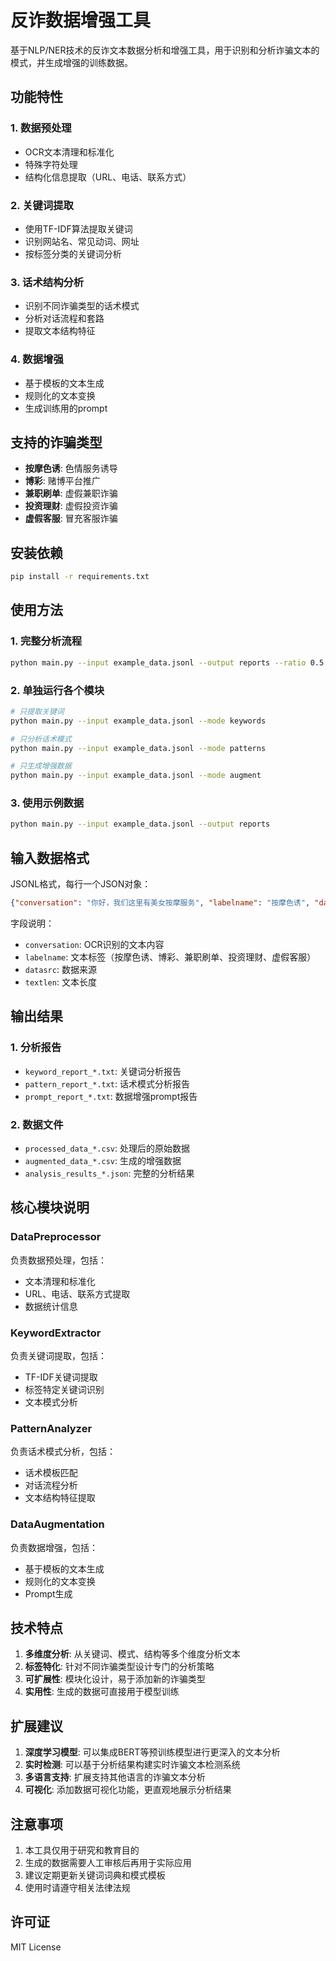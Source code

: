 # 反诈数据增强工具

基于NLP/NER技术的反诈文本数据分析和增强工具，用于识别和分析诈骗文本的模式，并生成增强的训练数据。

## 功能特性

### 1. 数据预处理
- OCR文本清理和标准化
- 特殊字符处理
- 结构化信息提取（URL、电话、联系方式）

### 2. 关键词提取
- 使用TF-IDF算法提取关键词
- 识别网站名、常见动词、网址
- 按标签分类的关键词分析

### 3. 话术结构分析
- 识别不同诈骗类型的话术模式
- 分析对话流程和套路
- 提取文本结构特征

### 4. 数据增强
- 基于模板的文本生成
- 规则化的文本变换
- 生成训练用的prompt

## 支持的诈骗类型

- **按摩色诱**: 色情服务诱导
- **博彩**: 赌博平台推广
- **兼职刷单**: 虚假兼职诈骗
- **投资理财**: 虚假投资诈骗
- **虚假客服**: 冒充客服诈骗

## 安装依赖

```bash
pip install -r requirements.txt
```

## 使用方法

### 1. 完整分析流程

```bash
python main.py --input example_data.jsonl --output reports --ratio 0.5
```

### 2. 单独运行各个模块

```bash
# 只提取关键词
python main.py --input example_data.jsonl --mode keywords

# 只分析话术模式
python main.py --input example_data.jsonl --mode patterns

# 只生成增强数据
python main.py --input example_data.jsonl --mode augment
```

### 3. 使用示例数据

```bash
python main.py --input example_data.jsonl --output reports
```

## 输入数据格式

JSONL格式，每行一个JSON对象：

```json
{"conversation": "你好，我们这里有美女按摩服务", "labelname": "按摩色诱", "datasrc": "ocr", "textlen": 15}
```

字段说明：
- `conversation`: OCR识别的文本内容
- `labelname`: 文本标签（按摩色诱、博彩、兼职刷单、投资理财、虚假客服）
- `datasrc`: 数据来源
- `textlen`: 文本长度

## 输出结果

### 1. 分析报告
- `keyword_report_*.txt`: 关键词分析报告
- `pattern_report_*.txt`: 话术模式分析报告
- `prompt_report_*.txt`: 数据增强prompt报告

### 2. 数据文件
- `processed_data_*.csv`: 处理后的原始数据
- `augmented_data_*.csv`: 生成的增强数据
- `analysis_results_*.json`: 完整的分析结果

## 核心模块说明

### DataPreprocessor
负责数据预处理，包括：
- 文本清理和标准化
- URL、电话、联系方式提取
- 数据统计信息

### KeywordExtractor
负责关键词提取，包括：
- TF-IDF关键词提取
- 标签特定关键词识别
- 文本模式分析

### PatternAnalyzer
负责话术模式分析，包括：
- 话术模板匹配
- 对话流程分析
- 文本结构特征提取

### DataAugmentation
负责数据增强，包括：
- 基于模板的文本生成
- 规则化的文本变换
- Prompt生成

## 技术特点

1. **多维度分析**: 从关键词、模式、结构等多个维度分析文本
2. **标签特化**: 针对不同诈骗类型设计专门的分析策略
3. **可扩展性**: 模块化设计，易于添加新的诈骗类型
4. **实用性**: 生成的数据可直接用于模型训练

## 扩展建议

1. **深度学习模型**: 可以集成BERT等预训练模型进行更深入的文本分析
2. **实时检测**: 可以基于分析结果构建实时诈骗文本检测系统
3. **多语言支持**: 扩展支持其他语言的诈骗文本分析
4. **可视化**: 添加数据可视化功能，更直观地展示分析结果

## 注意事项

1. 本工具仅用于研究和教育目的
2. 生成的数据需要人工审核后再用于实际应用
3. 建议定期更新关键词词典和模式模板
4. 使用时请遵守相关法律法规

## 许可证

MIT License
